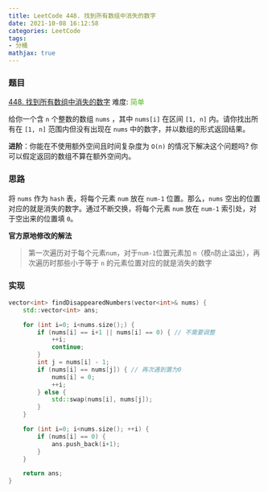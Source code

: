 ```yaml
---
title: LeetCode 448. 找到所有数组中消失的数字
date: 2021-10-08 16:12:58
categories: LeetCode
tags:
- 分桶
mathjax: true
---
```


### 题目
[448. 找到所有数组中消失的数字](https://leetcode-cn.com/problems/find-all-numbers-disappeared-in-an-array/)
难度: <span style="color: rgba(90, 183, 38, 1);">简单</span>

给你一个含 `n` 个整数的数组 `nums` ，其中 `nums[i]` 在区间 `[1, n]` 内。请你找出所有在 `[1, n]` 范围内但没有出现在 `nums` 中的数字，并以数组的形式返回结果。
<!-- more -->

**进阶**：你能在不使用额外空间且时间复杂度为 `O(n)` 的情况下解决这个问题吗? 你可以假定返回的数组不算在额外空间内。

### 思路
将 `nums` 作为 `hash` 表，将每个元素 `num` 放在 `num-1` 位置。那么，`nums` 空出的位置对应的就是消失的数字。通过不断交换，将每个元素 `num` 放在 `num-1` 索引处，对于空出来的位置填 `0`。

**官方原地修改的解法**

> 第一次遍历对于每个元素`num`，对于`num-1`位置元素加 `n`（模`n`防止溢出），再次遍历时那些小于等于 `n` 的元素位置对应的就是消失的数字

### 实现
``` cpp
vector<int> findDisappearedNumbers(vector<int>& nums) {
    std::vector<int> ans;

    for (int i=0; i<nums.size();) {
        if (nums[i] == i+1 || nums[i] == 0) { // 不需要调整
            ++i;
            continue;
        }
        int j = nums[i] - 1;
        if (nums[i] == nums[j]) { // 再次遇到置为0
            nums[i] = 0;
            ++i;
        } else {
            std::swap(nums[i], nums[j]);
        }
    }

    for (int i=0; i<nums.size(); ++i) {
        if (nums[i] == 0) {
            ans.push_back(i+1);
        }
    }

    return ans;
}
```
